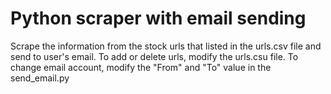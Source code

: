 # Python scraper with email sending

Scrape the information from the stock urls that listed in the urls.csv file and send to user's email.
To add or delete urls, modify the urls.csu file.
To change email account, modify the "From" and "To" value in the send_email.py
